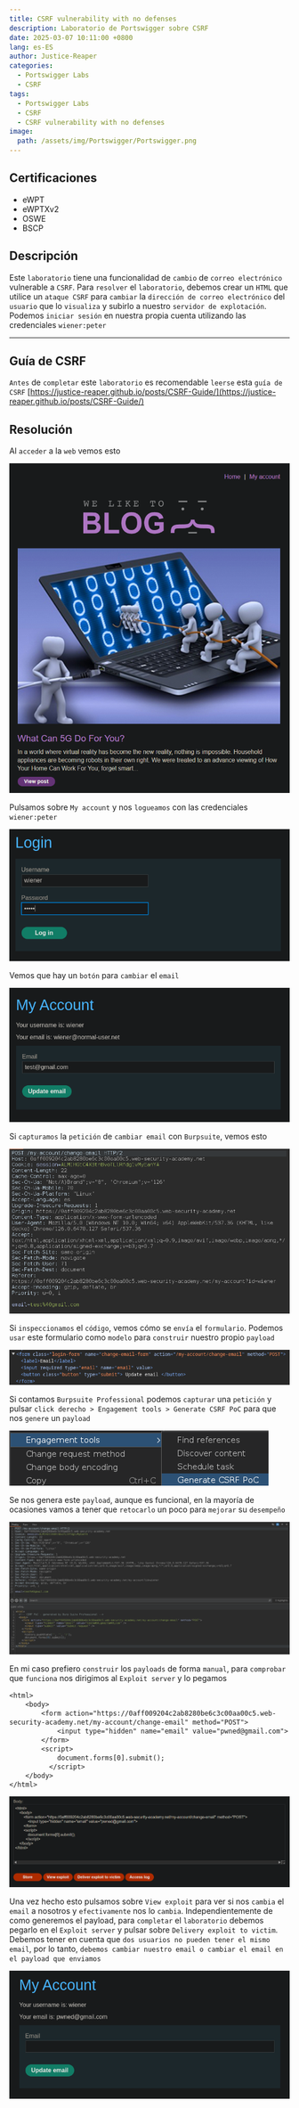 ```yaml
---
title: CSRF vulnerability with no defenses  
description: Laboratorio de Portswigger sobre CSRF
date: 2025-03-07 10:11:00 +0800
lang: es-ES
author: Justice-Reaper
categories:
  - Portswigger Labs
  - CSRF
tags:
  - Portswigger Labs
  - CSRF
  - CSRF vulnerability with no defenses 
image:
  path: /assets/img/Portswigger/Portswigger.png
---
```


## Certificaciones

- eWPT
- eWPTXv2
- OSWE
- BSCP

## Descripción

Este `laboratorio` tiene una funcionalidad de `cambio` de `correo electrónico` vulnerable a `CSRF`. Para `resolver` el `laboratorio`, debemos crear un `HTML` que utilice un `ataque CSRF` para `cambiar` la `dirección de correo electrónico` del `usuario` que lo `visualiza` y subirlo a nuestro `servidor de explotación`. Podemos `iniciar sesión` en nuestra propia cuenta utilizando las credenciales `wiener:peter`

---

## Guía de CSRF

`Antes` de `completar` este `laboratorio` es recomendable `leerse` esta `guía de CSRF` [https://justice-reaper.github.io/posts/CSRF-Guide/](https://justice-reaper.github.io/posts/CSRF-Guide/)

## Resolución

Al `acceder` a la `web` vemos esto

![](/assets/img/CSRF-Lab-1/image_1.png)

Pulsamos sobre `My account` y nos `logueamos` con las credenciales `wiener:peter`

![](/assets/img/CSRF-Lab-1/image_2.png)

Vemos que hay un `botón` para `cambiar` el `email`

![](/assets/img/CSRF-Lab-1/image_3.png)

Si `capturamos` la `petición` de `cambiar email` con `Burpsuite`, vemos esto

![](/assets/img/CSRF-Lab-1/image_4.png)

Si `inspeccionamos` el `código`, vemos cómo se `envía` el `formulario`. Podemos `usar` este formulario como `modelo` para `construir` nuestro propio `payload`

![](/assets/img/CSRF-Lab-1/image_5.png)

Si contamos `Burpsuite Professional` podemos `capturar` una `petición` y pulsar `click derecho > Engagement tools > Generate CSRF PoC` para que nos `genere` un `payload`

![](/assets/img/CSRF-Lab-1/image_6.png)

Se nos genera este `payload`, aunque es funcional, en la mayoría de ocasiones vamos a tener que `retocarlo` un poco para `mejorar` su `desempeño`

![](/assets/img/CSRF-Lab-1/image_7.png)

En mi caso prefiero `construir` los `payloads` de forma `manual`, para `comprobar` que `funciona` nos dirigimos al `Exploit server` y lo pegamos

```
<html>
    <body>
        <form action="https://0aff009204c2ab8280be6c3c00aa00c5.web-security-academy.net/my-account/change-email" method="POST">
            <input type="hidden" name="email" value="pwned@gmail.com">
        </form>
        <script>
            document.forms[0].submit();
          </script>
    </body>
</html>
```

![](/assets/img/CSRF-Lab-1/image_8.png)

Una vez hecho esto pulsamos sobre `View exploit` para ver si nos `cambia` el `email` a nosotros y `efectivamente` nos lo `cambia`. Independientemente de como generemos el payload, para `completar` el `laboratorio` debemos pegarlo en el `Exploit server` y pulsar sobre `Delivery exploit to victim`. Debemos tener en cuenta que `dos usuarios no pueden tener el mismo email`, por lo tanto, `debemos cambiar nuestro email o cambiar el email en el payload que enviamos`

![](/assets/img/CSRF-Lab-1/image_9.png)
